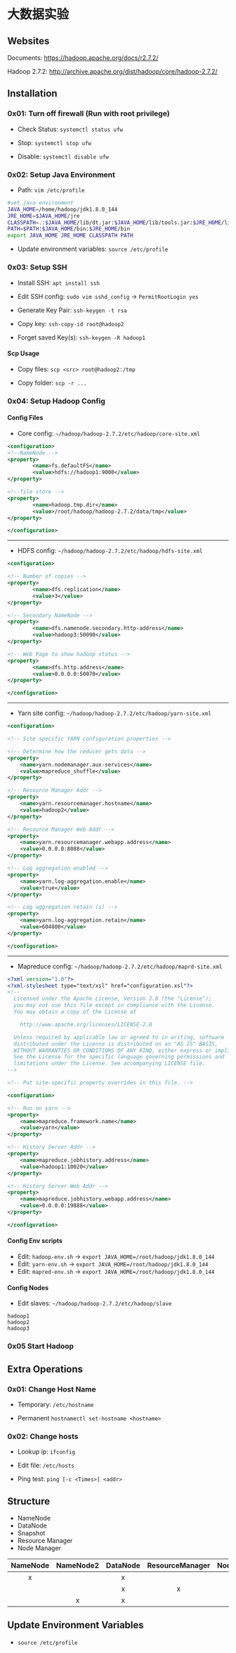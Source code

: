 # 大数据实验

## Websites
Documents: https://hadoop.apache.org/docs/r2.7.2/

Hadoop 2.7.2: http://archive.apache.org/dist/hadoop/core/hadoop-2.7.2/

## Installation
### 0x01: Turn off firewall (Run with root privilege)
- Check Status: `systemctl status ufw`

- Stop: `systemctl stop ufw`

- Disable: `systemctl disable ufw`

### 0x02: Setup Java Environment
- Path: `vim /etc/profile`
```sh
#set java environment
JAVA_HOME=/home/hadoop/jdk1.8.0_144
JRE_HOME=$JAVA_HOME/jre
CLASSPATH=.:$JAVA_HOME/lib/dt.jar:$JAVA_HOME/lib/tools.jar:$JRE_HOME/lib/rt.jar
PATH=$PATH:$JAVA_HOME/bin:$JRE_HOME/bin
export JAVA_HOME JRE_HOME CLASSPATH PATH
```
- Update environment variables: `source /etc/profile`


### 0x03: Setup SSH
- Install SSH: `apt install ssh`

- Edit SSH config: `sudo vim sshd_config` -> `PermitRootLogin yes`

- Generate Key Pair: `ssh-keygen -t rsa`

- Copy key: `ssh-copy-id root@hadoop2`

- Forget saved Key(s): `ssh-keygen -R hadoop1`

#### Scp Usage
- Copy files: `scp <src> root@hadoop2:/tmp`

- Copy folder: `scp -r ...`



### 0x04: Setup Hadoop Config
#### Config Files
- Core config: `~/hadoop/hadoop-2.7.2/etc/hadoop/core-site.xml`

```xml
<configuration>
<!--NameNode -->
<property>
        <name>fs.defaultFS</name>
        <value>hdfs://hadoop1:9000</value>
</property>

<!--file store -->
<property>
        <name>hadoop.tmp.dir</name>
        <value>/root/hadoop/hadoop-2.7.2/data/tmp</value>
</property>

</configuration>
```
---
- HDFS config: `~/hadoop/hadoop-2.7.2/etc/hadoop/hdfs-site.xml`
```xml
<configuration>

<!-- Number of copies -->
<property>
        <name>dfs.replication</name>
        <value>3</value>
</property>

<!-- Secondary NameNode -->
<property>
        <name>dfs.namenode.secondary.http-address</name>
        <value>hadoop3:50090</value>
</property>

<!-- Web Page to show hadoop status -->
<property>
        <name>dfs.http.address</name>
        <value>0.0.0.0:50070</value>
</property>

</configuration>
```

---
- Yarn site config: `~/hadoop/hadoop-2.7.2/etc/hadoop/yarn-site.xml`
```xml
<configuration>

<!-- Site specific YARN configuration properties -->

<!-- Determine how the reducer gets data -->
<property>
    <name>yarn.nodemanager.aux-services</name>
    <value>mapreduce_shuffle</value>
</property>

<!-- Resource Manager Addr -->
<property>
    <name>yarn.resourcemanager.hostname</name>
    <value>hadoop2</value>
</property>

<!-- Resource Manager Web Addr -->
<property>
    <name>yarn.resourcemanager.webapp.address</name>
    <value>0.0.0.0:8088</value>
</property>

<!-- Log aggregation enabled -->
<property>
    <name>yarn.log-aggregation.enable</name>
    <value>true</value>
</property>

<!-- Log aggregation retain (s) -->
<property>
    <name>yarn.log-aggregation.retain</name>
    <value>604800</value>
</property>

</configuration>
```

---
- Mapreduce config: `~/hadoop/hadoop-2.7.2/etc/hadoop/maprd-site.xml`
```xml
<?xml version="1.0"?>
<?xml-stylesheet type="text/xsl" href="configuration.xsl"?>
<!--
  Licensed under the Apache License, Version 2.0 (the "License");
  you may not use this file except in compliance with the License.
  You may obtain a copy of the License at

    http://www.apache.org/licenses/LICENSE-2.0

  Unless required by applicable law or agreed to in writing, software
  distributed under the License is distributed on an "AS IS" BASIS,
  WITHOUT WARRANTIES OR CONDITIONS OF ANY KIND, either express or implied.
  See the License for the specific language governing permissions and
  limitations under the License. See accompanying LICENSE file.
-->

<!-- Put site-specific property overrides in this file. -->

<configuration>

<!-- Run on yarn -->
<property>
    <name>mapreduce.framework.name</name>
    <value>yarn</value>
</property>

<!-- History Server Addr -->
<property>
    <name>mapreduce.jobhistory.address</name>
    <value>hadoop1:10020</value>
</property>

<!-- History Server Web Addr -->
<property>
    <name>mapreduce.jobhistory.webapp.address</name>
    <value>0.0.0.0:19888</value>
</property>

</configuration>
```

#### Config Env scripts
- Edit: `hadoop-env.sh` -> `export JAVA_HOME=/root/hadoop/jdk1.8.0_144`
- Edit: `yarn-env.sh` -> `export JAVA_HOME=/root/hadoop/jdk1.8.0_144`
- Edit: `mapred-env.sh` -> `export JAVA_HOME=/root/hadoop/jdk1.8.0_144`

#### Config Nodes
- Edit slaves: `~/hadoop/hadoop-2.7.2/etc/hadoop/slave`
```
hadoop1
hadoop2
hadoop3
```
### 0x05 Start Hadoop


## Extra Operations
### 0x01: Change Host Name
- Temporary: `/etc/hostname`

- Permanent `hostnamectl set-hostname <hostname>`

### 0x02: Change hosts
- Lookup ip: `ifconfig`

- Edit file: `/etc/hosts`

- Ping test: `ping [-c <Times>] <addr>`

## Structure
- NameNode
- DataNode
- Snapshot
- Resource Manager
- Node Manager

|NameNode|NameNode2|DataNode|ResourceManager|NodeManager|
|:--:|:--:|:--:|:--:|:--:|
|x| |x| |x|
| | |x|x|x|
| |x|x| |x|

## Update Environment Variables
- `source /etc/profile`